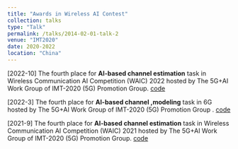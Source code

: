 ```yaml
---
title: "Awards in Wireless AI Contest"
collection: talks
type: "Talk"
permalink: /talks/2014-02-01-talk-2
venue: "IMT2020"
date: 2020-2022
location: "China"
---
```


[2022-10] The fourth place for **AI-based channel estimation** task in Wireless Communication AI Competition (WAIC) 2022 hosted by The 5G+AI Work Group of IMT-2020 (5G) Promotion Group. [code](https://mmistakes.github.io/minimal-mistakes/)


[2022-3] The fourth place for **AI-based channel ,modeling** task in 6G hosted by The 5G+AI Work Group of IMT-2020 (5G) Promotion Group . [code](https://mmistakes.github.io/minimal-mistakes/)

[2021-9] The fourth place for **AI-based channel estimation** task in Wireless Communication AI Competition (WAIC) 2021 hosted by The 5G+AI Work Group of IMT-2020 (5G) Promotion Group. [code](https://mmistakes.github.io/minimal-mistakes/)
